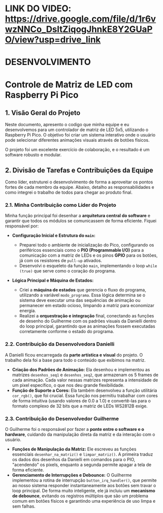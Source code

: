 # LINK DO VIDEO: https://drive.google.com/file/d/1r6vwzNNCo_DsItZiqogJhnkE8Y2GUaPO/view?usp=drive_link

  #                                                                  DESENVOLVIMENTO
# Controle de Matriz de LED com Raspberry Pi Pico

## 1. Visão Geral do Projeto

Neste documento, apresento o codigo que minha equipe e eu desenvolvemos para um controlador de matriz de LED 5x5, utilizando o Raspberry Pi Pico. O objetivo foi criar um sistema interativo onde o usuário pode selecionar diferentes animações visuais através de botões físicos.

O projeto foi um excelente exercício de colaboração, e o resultado é um software robusto e modular.

## 2. Divisão de Tarefas e Contribuições da Equipe

Como líder, estruturei o desenvolvimento de forma a aproveitar os pontos fortes de cada membro da equipe. Abaixo, detalho as responsabilidades e como integrei o trabalho de todos para chegar ao produto final.

### 2.1. Minha Contribuição como Líder do Projeto

Minha função principal foi desenhar a **arquitetura central do software** e garantir que todos os módulos se comunicassem de forma eficiente. Fiquei responsável por:

* **Configuração Inicial e Estrutura do `main`:**
    * Preparei todo o ambiente de inicialização do Pico, configurando os periféricos essenciais como o **PIO (Programmable I/O)** para a comunicação com a matriz de LEDs e os pinos **GPIO** para os botões, já com os resistores de `pull-up` ativados.
    * Desenvolvi o esqueleto da função `main`, implementando o loop `while (true)` que serve como o coração do programa.

* **Lógica Principal e Máquina de Estados:**
    * Criei a **máquina de estados** que gerencia o fluxo do programa, utilizando a variável `modo_programa`. Essa lógica determina se o sistema deve executar uma das sequências de animação ou permanecer em estado ocioso, limpando a matriz para economizar energia.
    * Realizei a **orquestração e integração** final, conectando as funções de desenho do Guilherme com os padrões visuais da Danielli dentro do loop principal, garantindo que as animações fossem executadas corretamente conforme o estado do programa.

### 2.2. Contribuição da Desenvolvedora Danielli

A Danielli ficou encarregada da **parte artística e visual** do projeto. O trabalho dela foi a base para todo o conteúdo que exibimos na matriz.

* **Criação dos Padrões de Animação:** Ela desenhou e implementou as matrizes `desenhos_seq1` e `desenhos_seq2`, que armazenam os 5 frames de cada animação. Cada valor nessas matrizes representa a intensidade de um pixel específico, o que nos deu grande flexibilidade.
* **Função de Suporte a Cores:** Ela também desenvolveu a função utilitária `cor_rgb()`, que foi crucial. Essa função nos permitiu trabalhar com cores de forma intuitiva (usando valores de 0.0 a 1.0) e convertê-las para o formato complexo de 32 bits que a matriz de LEDs WS2812B exige.

### 2.3. Contribuição do Desenvolvedor Guilherme

O Guilherme foi o responsável por fazer a **ponte entre o software e o hardware**, cuidando da manipulação direta da matriz e da interação com o usuário.

* **Funções de Manipulação da Matriz:** Ele escreveu as funções essenciais `desenhar_na_matriz()` e `limpar_matriz()`. A primeira traduz os dados dos desenhos da Danielli em comandos para o PIO, "acendendo" os pixels, enquanto a segunda permite apagar a tela de forma eficiente.
* **Gerenciamento de Interrupções e Debounce:** O Guilherme implementou a rotina de interrupção `button_irq_handler()`, que permite ao nosso sistema responder instantaneamente aos botões sem travar o loop principal. De forma muito inteligente, ele já incluiu um **mecanismo de debounce**, evitando os registros múltiplos que são um problema comum em botões físicos e garantindo uma experiência de uso limpa e sem falhas.
